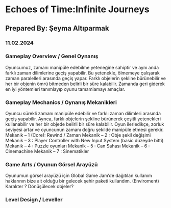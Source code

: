 # Echoes of Time:Infinite Journeys
## Prepared By: Şeyma Altıparmak
### 11.02.2024

### Gameplay Overview / Genel Oynanış
Oyuncumuz, zamanı manipüle edebilme yeteneğine sahiptir ve aynı anda farklı zaman dilimlerine geçiş yapabilir. Bu yetenekle, ölmemeye çalışarak zaman paralelleri arasında geçiş yapar. Farklı objelerin şekline bürünebilir ve her bir objenin ömrü bitmeden belirli bir süre kalabilir. Zamanda geri giderek en iyi yöntemleri tanımlayıp oyunu tamamlamayı amaçlar.

### Gameplay Mechanics / Oynanış Mekanikleri
Oyuncu sürekli zamanı manipüle edebilir ve farklı zaman dilimleri arasında geçiş yapabilir. Ayrıca, farklı objelerin şekline bürünerek çeşitli yetenekleri kullanabilir ve her bir objede belirli bir süre kalabilir. Oyun ilerledikçe, zorluk seviyesi artar ve oyuncunun zamanı doğru şekilde manipüle etmesi gerekir.
Mekanik – 1 (Core): Rewind / Zaman
Mekanik – 2 : Obje şekil değişimi
Mekanik – 3 : Player Controller with New Input System (basic düzeyde bitti)
Mekanik – 4 : Puzzle oyunları
Mekanik – 5 : Can Sahası
Mekanik – 6 : Cinemachine
Mekanik – 7 : Sinematikler

### Game Arts / Oyunun Görsel Arayüzü	
Oyunumun görsel arayüzü için Global Game Jam’de dağıtılan kullanım haklarının bize ait olduğu bir gelecek şehir paketi kullandım. (Enviroment)
Karakter ?
Dönüşülecek objeler?

### Level Design / Leveller				
